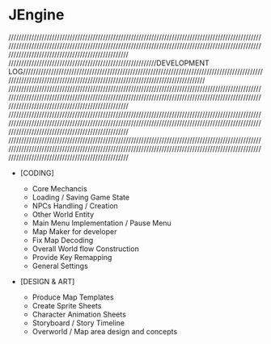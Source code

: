 # JEngine

/////////////////////////////////////////////////////////////////////////////////////////////////////////////////////////////////////////////////////////////////////////////////////////////////////////////////////////////////////////////////////
//////////////////////////////////////////////////////////DEVELOPMENT LOG///////////////////////////////////////////////////////////////////////////////////////////////////////////////////////////////////////////////////////////////////////////
/////////////////////////////////////////////////////////////////////////////////////////////////////////////////////////////////////////////////////////////////////////////////////////////////////////////////////////////////////////////////////
/////////////////////////////////////////////////////////////////////////////////////////////////////////////////////////////////////////////////////////////////////////////////////////////////////////////////////////////////////////////////////
/////////////////////////////////////////////////////////////////////////////////////////////////////////////////////////////////////////////////////////////////////////////////////////////////////////////////////////////////////////////////////

- [CODING] 

    - Core Mechancis
    - Loading / Saving Game State
    - NPCs Handling / Creation
    - Other World Entity
    - Main Menu Implementation / Pause Menu
    - Map Maker for developer
    - Fix Map Decoding
    - Overall World flow Construction
    - Provide Key Remapping
    - General Settings
  
- [DESIGN & ART]

    - Produce Map Templates
    - Create Sprite Sheets
    - Character Animation Sheets
    - Storyboard / Story Timeline
    - Overworld / Map area design and concepts
